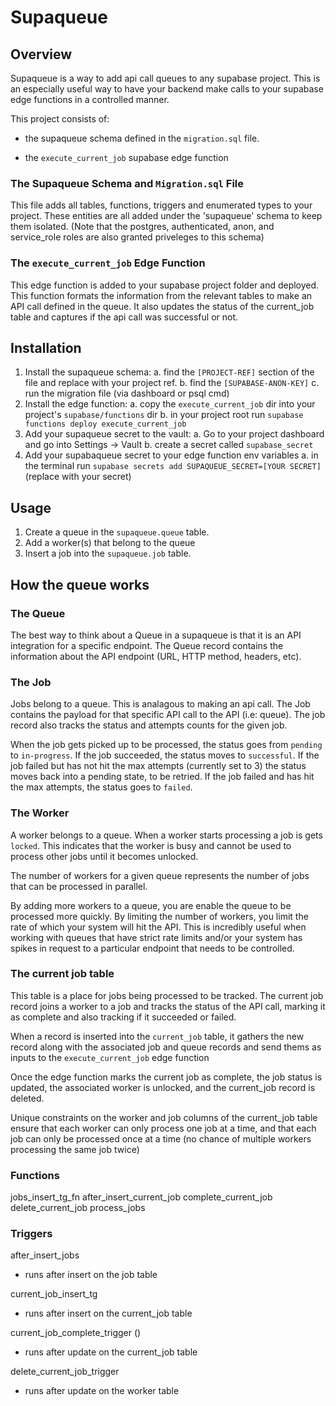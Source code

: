 # Supaqueue

## Overview

Supaqueue is a way to add api call queues to any supabase project. This is an especially useful way to have your backend make calls to your supabase edge functions in a controlled manner.

This project consists of:

- the supaqueue schema defined in the `migration.sql` file.

- the `execute_current_job` supabase edge function

### The Supaqueue Schema and `Migration.sql` File

This file adds all tables, functions, triggers and enumerated types to your project. These entities are all added under the 'supaqueue' schema to keep them isolated. (Note that the postgres, authenticated, anon, and service_role roles are also granted priveleges to this schema)

### The `execute_current_job` Edge Function

This edge function is added to your supabase project folder and deployed. This function formats the information from the relevant tables to make an API call defined in the queue. It also updates the status of the current_job table and captures if the api call was successful or not.

## Installation

1. Install the supaqueue schema:
   a. find the `[PROJECT-REF]` section of the file and replace with your project ref.
   b. find the `[SUPABASE-ANON-KEY]`
   c. run the migration file (via dashboard or psql cmd)
2. Install the edge function:
   a. copy the `execute_current_job` dir into your project's `supabase/functions` dir
   b. in your project root run `supabase functions deploy execute_current_job`
3. Add your supaqueue secret to the vault:
   a. Go to your project dashboard and go into Settings -> Vault
   b. create a secret called `supabase_secret`
4. Add your supabaqueue secret to your edge function env variables
   a. in the terminal run `supabase secrets add SUPAQUEUE_SECRET=[YOUR SECRET]` (replace with your secret)

## Usage

1. Create a queue in the `supaqueue.queue` table.
2. Add a worker(s) that belong to the queue
3. Insert a job into the `supaqueue.job` table.

## How the queue works

### The Queue

The best way to think about a Queue in a supaqueue is that it is an API integration for a specific endpoint. The Queue record contains the information about the API endpoint (URL, HTTP method, headers, etc).

### The Job

Jobs belong to a queue. This is analagous to making an api call. The Job contains the payload for that specific API call to the API (i.e: queue). The job record also tracks the status and attempts counts for the given job.

When the job gets picked up to be processed, the status goes from `pending` to `in-progress`. If the job succeeded, the status moves to `successful`. If the job failed but has not hit the max attempts (currently set to 3) the status moves back into a pending state, to be retried. If the job failed and has hit the max attempts, the status goes to `failed`.

### The Worker

A worker belongs to a queue. When a worker starts processing a job is gets `locked`. This indicates that the worker is busy and cannot be used to process other jobs until it becomes unlocked.

The number of workers for a given queue represents the number of jobs that can be processed in parallel.

By adding more workers to a queue, you are enable the queue to be processed more quickly. By limiting the number of workers, you limit the rate of which your system will hit the API. This is incredibly useful when working with queues that have strict rate limits and/or your system has spikes in request to a particular endpoint that needs to be controlled.

### The current job table

This table is a place for jobs being processed to be tracked. The current job record joins a worker to a job and tracks the status of the API call, marking it as complete and also tracking if it succeeded or failed.

When a record is inserted into the `current_job` table, it gathers the new record along with the associated job and queue records and send thems as inputs to the `execute_current_job` edge function

Once the edge function marks the current job as complete, the job status is updated, the associated worker is unlocked, and the current_job record is deleted.

Unique constraints on the worker and job columns of the current_job table ensure that each worker can only process one job at a time, and that each job can only be processed once at a time (no chance of multiple workers processing the same job twice)

### Functions

jobs_insert_tg_fn
after_insert_current_job
complete_current_job
delete_current_job
process_jobs

### Triggers

after_insert_jobs

- runs after insert on the job table

current_job_insert_tg

- runs after insert on the current_job table

current_job_complete_trigger ()

- runs after update on the current_job table

delete_current_job_trigger

- runs after update on the worker table
